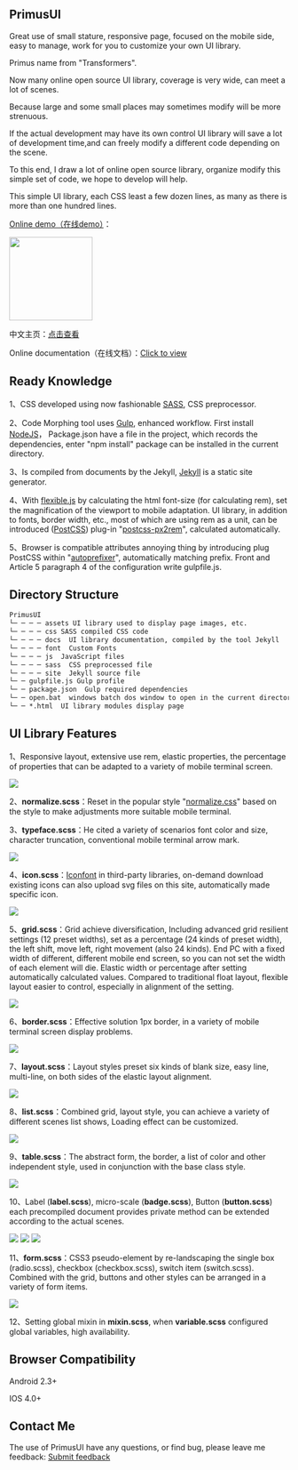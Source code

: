 ## PrimusUI
Great use of small stature, responsive page, focused on the mobile side, easy to manage, work for you to customize your own UI library.

Primus name from "Transformers".

Now many online open source UI library, coverage is very wide, can meet a lot of scenes.

Because large and some small places may sometimes modify will be more strenuous.

If the actual development may have its own control UI library will save a lot of development time,and can freely modify a different code depending on the scene.

To this end, I draw a lot of online open source library, organize modify this simple set of code, we hope to develop will help.

This simple UI library, each CSS least a few dozen lines, as many as there is more than one hundred lines.

<a href="http://pwstrick.github.io/PrimusUI/default.html">Online demo（在线demo）</a>：

<img src="assets/img/demo-qrcode.png" width="150" height="150"/>

中文主页：<a href="http://pwstrick.github.io/PrimusUI">点击查看</a>

Online documentation（在线文档）：<a href="http://pwstrick.github.io/PrimusUI/docs/ui/typeface.html">Click to view</a>

## Ready Knowledge
1、CSS developed using now fashionable <a href="http://sass-lang.com/" target="_blank">SASS</a>, CSS preprocessor.

2、Code Morphing tool uses <a href="http://gulpjs.com/" target="_blank">Gulp</a>, enhanced workflow.
First install <a href="https://nodejs.org/en/" target="_blank">NodeJS</a>，
Package.json have a file in the project, which records the dependencies, enter "npm install" package can be installed in the current directory.

3、Is compiled from documents by the Jekyll,
<a href="http://jekyllrb.com/" target="_blank">Jekyll</a> is a static site generator.

4、With <a href="https://github.com/amfe/lib-flexible" target="_blank">flexible.js</a> by calculating the html font-size
(for calculating rem), set the magnification of the viewport to mobile adaptation. UI library, in addition to fonts, border width, etc.,
most of which are using rem as a unit, can be introduced (<a href="http://postcss.org/" target="_blank">PostCSS</a>)
plug-in "<a href="https://www.npmjs.com/package/px2rem" target="_blank">postcss-px2rem</a>", calculated automatically.

5、Browser is compatible attributes annoying thing by introducing plug PostCSS within
"<a href="https://www.npmjs.com/package/autoprefixer" target="_blank">autoprefixer</a>", automatically matching prefix.
Front and Article 5 paragraph 4 of the configuration write gulpfile.js.

## Directory Structure
```html
PrimusUI
└─ ─ ─ ─ assets UI library used to display page images, etc.
└─ ─ ─ ─ css SASS compiled CSS code
└─ ─ ─ ─ docs  UI library documentation, compiled by the tool Jekyll
└─ ─ ─ ─ font  Custom Fonts
└─ ─ ─ ─ js  JavaScript files
└─ ─ ─ ─ sass  CSS preprocessed file
└─ ─ ─ ─ site  Jekyll source file
└─ ─ gulpfile.js Gulp profile
└─ ─ package.json  Gulp required dependencies
└─ ─ open.bat  windows batch dos window to open in the current directory
└─ ─ *.html  UI library modules display page
```

## UI Library Features
1、Responsive layout, extensive use rem, elastic properties, the percentage of properties that can be adapted to a variety of mobile terminal screen.

<img src="assets/img/default.jpg"/>

2、**normalize.scss**：Reset in the popular style "<a href="https://necolas.github.io/normalize.css/" target="_blank">normalize.css</a>"
based on the style to make adjustments more suitable mobile terminal.

3、**typeface.scss**：He cited a variety of scenarios font color and size, character truncation, conventional mobile terminal arrow mark.

<img src="assets/img/typeface.jpg"/>

4、**icon.scss**：<a href="http://www.iconfont.cn/" target="_blank">Iconfont</a> in third-party libraries,
on-demand download existing icons can also upload svg files on this site, automatically made specific icon.

<img src="assets/img/icon.jpg"/>

5、**grid.scss**：Grid achieve diversification,
Including advanced grid resilient settings (12 preset widths), set as a percentage (24 kinds of preset width), the left shift, move left, right movement (also 24 kinds).
End PC with a fixed width of different, different mobile end screen, so you can not set the width of each element will die. Elastic width or percentage after setting automatically calculated values.
Compared to traditional float layout, flexible layout easier to control, especially in alignment of the setting.

<img src="assets/img/grid.jpg"/>

6、**border.scss**：Effective solution 1px border, in a variety of mobile terminal screen display problems.

<img src="assets/img/border.jpg"/>

7、**layout.scss**：Layout styles preset six kinds of blank size, easy line, multi-line, on both sides of the elastic layout alignment.

<img src="assets/img/layout.jpg"/>

8、**list.scss**：Combined grid, layout style, you can achieve a variety of different scenes list shows, Loading effect can be customized.

<img src="assets/img/list.jpg"/>

9、**table.scss**：The abstract form, the border, a list of color and other independent style, used in conjunction with the base class style.

<img src="assets/img/table.jpg"/>

10、Label (**label.scss**), micro-scale (**badge.scss**), Button (**button.scss**)
each precompiled document provides private method can be extended according to the actual scenes.

<img src="assets/img/label.jpg"/>
<img src="assets/img/badge.jpg"/>
<img src="assets/img/button.jpg"/>

11、**form.scss**：CSS3 pseudo-element by re-landscaping the single box (radio.scss), checkbox (checkbox.scss), switch item (switch.scss).
Combined with the grid, buttons and other styles can be arranged in a variety of form items.

<img src="assets/img/form.jpg"/>

12、Setting global mixin in **mixin.scss**, when **variable.scss** configured global variables, high availability.

## Browser Compatibility
Android 2.3+

IOS 4.0+

## Contact Me
The use of PrimusUI have any questions, or find bug, please leave me feedback:
[Submit feedback](https://github.com/pwstrick/PrimusUI/issues/new)